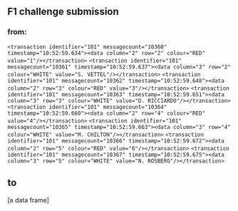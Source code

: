 ## F1 challenge submission




### from:
`<transaction identifier="101" messagecount="10360" timestamp="10:52:59.634"><data column="2" row="2" colour="RED" value="1"/></transaction>`
`<transaction identifier="101" messagecount="10361" timestamp="10:52:59.637"><data column="3" row="2" colour="WHITE" value="S. VETTEL"/></transaction>`
`<transaction identifier="101" messagecount="10362" timestamp="10:52:59.648"><data column="2" row="3" colour="RED" value="3"/></transaction>`
`<transaction identifier="101" messagecount="10363" timestamp="10:52:59.651"><data column="3" row="3" colour="WHITE" value="D. RICCIARDO"/></transaction>`
`<transaction identifier="101" messagecount="10364" timestamp="10:52:59.660"><data column="2" row="4" colour="RED" value="4"/></transaction>`
`<transaction identifier="101" messagecount="10365" timestamp="10:52:59.663"><data column="3" row="4" colour="WHITE" value="M. CHILTON"/></transaction>`
`<transaction identifier="101" messagecount="10366" timestamp="10:52:59.672"><data column="2" row="5" colour="RED" value="6"/></transaction>`
`<transaction identifier="101" messagecount="10367" timestamp="10:52:59.675"><data column="3" row="5" colour="WHITE" value="N. ROSBERG"/></transaction>`


## to
[a data frame]
